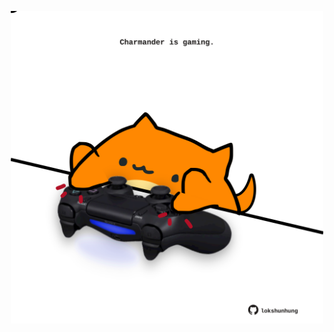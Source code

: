 <!-- built at 17/08/2023, 24:01:03 UTC -->
<p align="center">
  <img width="500" height="500" src="./ReadmeImage.svg">
</p>
